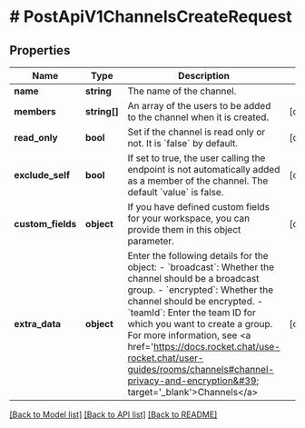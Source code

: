 # # PostApiV1ChannelsCreateRequest

## Properties

Name | Type | Description | Notes
------------ | ------------- | ------------- | -------------
**name** | **string** | The name of the channel. |
**members** | **string[]** | An array of the users to be added to the channel when it is created. | [optional]
**read_only** | **bool** | Set if the channel is read only or not. It is &#x60;false&#x60; by default. | [optional]
**exclude_self** | **bool** | If set to true, the user calling the endpoint is not automatically added as a member of the channel. The default &#x60;value&#x60; is false. | [optional]
**custom_fields** | **object** | If you have defined custom fields for your workspace, you can provide them in this object parameter. | [optional]
**extra_data** | **object** | Enter the following details for the object: - &#x60;broadcast&#x60;: Whether the channel should be a broadcast group. - &#x60;encrypted&#x60;: Whether the channel should be encrypted. - &#x60;teamId&#x60;: Enter the team ID for which you want to create a group.  For more information, see &lt;a href&#x3D;&#39;https://docs.rocket.chat/use-rocket.chat/user-guides/rooms/channels#channel-privacy-and-encryption&#39; target&#x3D;&#39;_blank&#39;&gt;Channels&lt;/a&gt; | [optional]

[[Back to Model list]](../../README.md#models) [[Back to API list]](../../README.md#endpoints) [[Back to README]](../../README.md)
